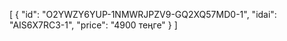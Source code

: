 [
  {
    "id": "O2YWZY6YUP-1NMWRJPZV9-GQ2XQ57MD0-1",
    "idai": "AIS6X7RC3-1",
    "price": "4900 теңге"
  }
]